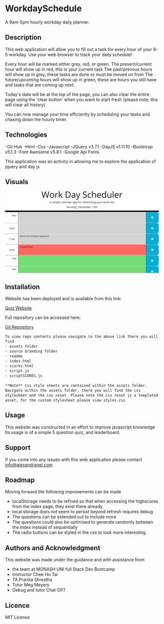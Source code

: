 # WorkdaySchedule
A 9am-5pm hourly workday daily planner.

## Description
This web application will allow you to fill out a task for every hour of your 9-5 workday.
Use your web browser to track your daily schedule!

Every hour will be marked either grey, red, or green. 
The present/current hour will show up in red, this is your current task
The past/prevous hours will show up in grey, these tasks are done or must be moved on from
The future/upcoming hours will show up in green, these are hours you still have and tasks that are coming up next.

Today's date will be at the top of the page, you can also clear the entire page using the 'clear button' when you want to start fresh (please note, this will clear all history)

You can now manage your time efficiently by scheduling your tasks and chasing down the hourly timer. 


## Technologies

-Git Hub
-Html
-Css
-Javascript
-JQuery v3.7.1
-DayJS v1.11.10
-Bootstrap v5.1.3
-Font Awesome v5.8.1
-Google Api Fonts

This application was an activity in allowing me to explore the application of jquery and day js

## Visuals

![Schedule in-Browser](./Assets/05-third-party-apis-homework-demo.gif)

## Installation

Website has been deployed and is available from this link:

[Quiz Website](https://alexandranel.github.io/TimedCodingQuiz/)

Full repository can be accessed here:

[Git Repository](https://github.com/AlexandraNel/TimedCodingQuiz/)

``````
To view repo contents please navigate to the above link there you will find
- assets folder
- source branding folder
- readme
- index.html
- scores.html
- script.js
- scriptSCORES.js

**Note** Css style sheets are contained within the assets folder. Navigate within the assets folder, there you will find the css stylesheet and the css reset. Please note the ccs reset is a templated asset, for the custom stylesheet please view styles.css
``````

## Usage

This website was constructed in an effort to improve javascript knowledge
Its usage is of a simple 5 question quiz, and leaderboard.

## Support

If you come into any issues with this web application please contact
info@alexandranel.com

## Roadmap

Moving forward the following improvements can be made

- localStorage needs to be refined so that when accessing the highscores from the index page, they exist there already.
- local.storage does not seem to persist beyond refresh requires debug
- The questions can be extended out to include more
- The questions could also be optimised to generate randomly between the index instead of sequentially
- The radio buttons can be styled in the css to look more interesting

## Authors and Acknowledgment

This website was made under the guidance and with assistance from
- the team at MONASH UNI full Stack Dev Bootcamp
- Instructor Chee Ho Tai
- TA Pranita Shrestha
- Tutor Meg Meyers
- Debug and tutor Chat GPT

## Licence
MIT License
